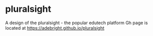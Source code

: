 # pluralsight
A design of the pluralsight - the popular edutech platform
Gh page is located at https://adebright.github.io/pluralsight

